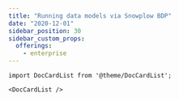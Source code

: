 ```yaml
---
title: "Running data models via Snowplow BDP"
date: "2020-12-01"
sidebar_position: 30
sidebar_custom_props:
  offerings:
    - enterprise
---
```


```mdx-code-block
import DocCardList from '@theme/DocCardList';

<DocCardList />
```